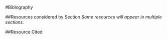 #Biblography

##Resources considered by Section
_Some resources will appear in multiple sections._

##Resource Cited